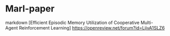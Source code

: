 # Marl-paper
markdown
[Efficient Episodic Memory Utilization of Cooperative Multi-Agent Reinforcement Learning] https://openreview.net/forum?id=LjivA1SLZ6
